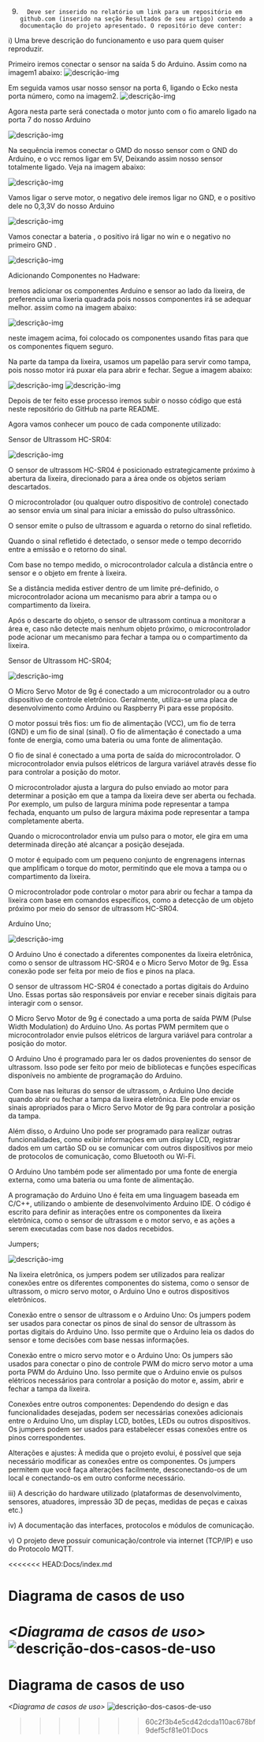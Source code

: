 9.       Deve ser inserido no relatório um link para um repositório em github.com (inserido na seção Resultados de seu artigo) contendo a documentação do projeto apresentado. O repositório deve conter:

i)         Uma breve descrição do funcionamento e uso para quem quiser reproduzir.

Primeiro iremos conectar o sensor na saída 5 do Arduino. Assim como na imagem1 abaixo:
![descrição-img](/Docs/img/img1.jpeg)

Em seguida vamos usar nosso sensor na porta 6, ligando o Ecko nesta porta número, como na imagem2.
![descrição-img](/Docs/img/img2.jpeg)

Agora nesta parte será conectada o motor junto com o fio amarelo ligado na porta 7 do nosso Arduino

![descrição-img](/Docs/img/img3.jpeg)

Na sequência iremos conectar o GMD do nosso sensor com o GND do Arduino, e o vcc remos ligar em 5V, 
Deixando assim nosso sensor totalmente ligado. Veja na imagem abaixo:

![descrição-img](/Docs/img/img4.jpeg)

Vamos ligar o serve motor, o negativo dele iremos ligar no GND, e o positivo dele no 0,3,3V do nosso Arduino

![descrição-img](/Docs/img/img5.jpeg)

Vamos conectar a bateria , o positivo irá ligar no win e o negativo no primeiro GND .

![descrição-img](/Docs/img/img6.jpeg)

Adicionando Componentes no Hadware:

Iremos adicionar os componentes Arduino e sensor ao lado da lixeira, de preferencia uma lixeria quadrada pois nossos componentes irá se adequar melhor.
assim  como na imagem abaixo: 

![descrição-img](/Docs/img/img7.jpg)

neste imagem acima, foi colocado os componentes usando fitas para que os componentes fiquem seguro. 

Na parte da tampa da lixeira, usamos um papelão para servir como tampa, pois nosso motor irá puxar ela para abrir e fechar. Segue a imagem abaixo: 

![descrição-img](/Docs/img/img9.jpg)
![descrição-img](/Docs/img/img10.jpg)


Depois de ter feito esse processo iremos subir o nosso código que está neste repositório do GitHub na parte README.

Agora vamos conhecer um pouco de cada componente utilizado:

Sensor de Ultrassom HC-SR04:

![descrição-img](/Docs/img/sensor.jpeg)

O sensor de ultrassom HC-SR04 é posicionado estrategicamente próximo à abertura da lixeira, direcionado para a área onde os objetos seriam descartados.

O microcontrolador (ou qualquer outro dispositivo de controle) conectado ao sensor envia um sinal para iniciar a emissão do pulso ultrassônico.

O sensor emite o pulso de ultrassom e aguarda o retorno do sinal refletido.

Quando o sinal refletido é detectado, o sensor mede o tempo decorrido entre a emissão e o retorno do sinal.

Com base no tempo medido, o microcontrolador calcula a distância entre o sensor e o objeto em frente à lixeira.

Se a distância medida estiver dentro de um limite pré-definido, o microcontrolador aciona um mecanismo para abrir a tampa ou o compartimento da lixeira.

Após o descarte do objeto, o sensor de ultrassom continua a monitorar a área e, caso não detecte mais nenhum objeto próximo, o microcontrolador pode acionar um mecanismo para fechar a tampa ou o compartimento da lixeira.

Sensor de Ultrassom HC-SR04;

![descrição-img](/Docs/img/motor.jpeg)

O Micro Servo Motor de 9g é conectado a um microcontrolador ou a outro dispositivo de controle eletrônico. Geralmente, utiliza-se uma placa de desenvolvimento como Arduino ou Raspberry Pi para esse propósito.

O motor possui três fios: um fio de alimentação (VCC), um fio de terra (GND) e um fio de sinal (sinal). O fio de alimentação é conectado a uma fonte de energia, como uma bateria ou uma fonte de alimentação.

O fio de sinal é conectado a uma porta de saída do microcontrolador. O microcontrolador envia pulsos elétricos de largura variável através desse fio para controlar a posição do motor.

O microcontrolador ajusta a largura do pulso enviado ao motor para determinar a posição em que a tampa da lixeira deve ser aberta ou fechada. Por exemplo, um pulso de largura mínima pode representar a tampa fechada, enquanto um pulso de largura máxima pode representar a tampa completamente aberta.

Quando o microcontrolador envia um pulso para o motor, ele gira em uma determinada direção até alcançar a posição desejada.

O motor é equipado com um pequeno conjunto de engrenagens internas que amplificam o torque do motor, permitindo que ele mova a tampa ou o compartimento da lixeira.

O microcontrolador pode controlar o motor para abrir ou fechar a tampa da lixeira com base em comandos específicos, como a detecção de um objeto próximo por meio do sensor de ultrassom HC-SR04.

 Arduíno Uno;

 ![descrição-img](/Docs/img/arduinouno.jpeg)

 O Arduino Uno é conectado a diferentes componentes da lixeira eletrônica, como o sensor de ultrassom HC-SR04 e o Micro Servo Motor de 9g. Essa conexão pode ser feita por meio de fios e pinos na placa.

O sensor de ultrassom HC-SR04 é conectado a portas digitais do Arduino Uno. Essas portas são responsáveis por enviar e receber sinais digitais para interagir com o sensor.

O Micro Servo Motor de 9g é conectado a uma porta de saída PWM (Pulse Width Modulation) do Arduino Uno. As portas PWM permitem que o microcontrolador envie pulsos elétricos de largura variável para controlar a posição do motor.

O Arduino Uno é programado para ler os dados provenientes do sensor de ultrassom. Isso pode ser feito por meio de bibliotecas e funções específicas disponíveis no ambiente de programação do Arduino.

Com base nas leituras do sensor de ultrassom, o Arduino Uno decide quando abrir ou fechar a tampa da lixeira eletrônica. Ele pode enviar os sinais apropriados para o Micro Servo Motor de 9g para controlar a posição da tampa.

Além disso, o Arduino Uno pode ser programado para realizar outras funcionalidades, como exibir informações em um display LCD, registrar dados em um cartão SD ou se comunicar com outros dispositivos por meio de protocolos de comunicação, como Bluetooth ou Wi-Fi.

O Arduino Uno também pode ser alimentado por uma fonte de energia externa, como uma bateria ou uma fonte de alimentação.

A programação do Arduino Uno é feita em uma linguagem baseada em C/C++, utilizando o ambiente de desenvolvimento Arduino IDE. O código é escrito para definir as interações entre os componentes da lixeira eletrônica, como o sensor de ultrassom e o motor servo, e as ações a serem executadas com base nos dados recebidos.

Jumpers;


 ![descrição-img](/Docs/img/Jumpers.jpeg)


Na lixeira eletrônica, os jumpers podem ser utilizados para realizar conexões entre os diferentes componentes do sistema, como o sensor de ultrassom, o micro servo motor, o Arduino Uno e outros dispositivos eletrônicos.

Conexão entre o sensor de ultrassom e o Arduino Uno: Os jumpers podem ser usados para conectar os pinos de sinal do sensor de ultrassom às portas digitais do Arduino Uno. Isso permite que o Arduino leia os dados do sensor e tome decisões com base nessas informações.

Conexão entre o micro servo motor e o Arduino Uno: Os jumpers são usados para conectar o pino de controle PWM do micro servo motor a uma porta PWM do Arduino Uno. Isso permite que o Arduino envie os pulsos elétricos necessários para controlar a posição do motor e, assim, abrir e fechar a tampa da lixeira.

Conexões entre outros componentes: Dependendo do design e das funcionalidades desejadas, podem ser necessárias conexões adicionais entre o Arduino Uno, um display LCD, botões, LEDs ou outros dispositivos. Os jumpers podem ser usados para estabelecer essas conexões entre os pinos correspondentes.

Alterações e ajustes: À medida que o projeto evolui, é possível que seja necessário modificar as conexões entre os componentes. Os jumpers permitem que você faça alterações facilmente, desconectando-os de um local e conectando-os em outro conforme necessário.


iii)      A descrição do hardware utilizado (plataformas de desenvolvimento, sensores, atuadores, impressão 3D de peças, medidas de peças e caixas etc.)

iv)      A documentação das interfaces, protocolos e módulos de comunicação.

v)       O projeto deve possuir comunicação/controle via internet (TCP/IP) e uso do Protocolo MQTT.

<<<<<<< HEAD:Docs/index.md

# Diagrama de casos de uso

*&lt;Diagrama de casos de uso&gt;*
![descrição-dos-casos-de-uso](casosdeuso.jpeg)
=======
# Diagrama de casos de uso

*&lt;Diagrama de casos de uso&gt;*
![descrição-dos-casos-de-uso](casosdeuso.jpeg)
>>>>>>> 60c2f3b4e5cd42dcda110ac678bf9def5cf81e01:Docs
